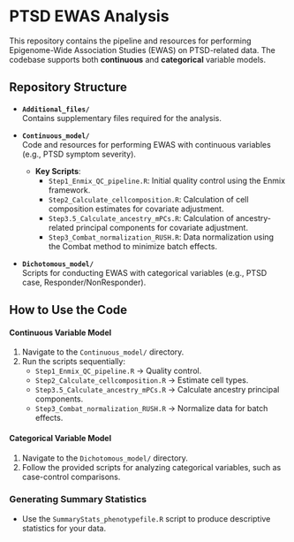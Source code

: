 # PTSD EWAS Analysis

This repository contains the pipeline and resources for performing Epigenome-Wide Association Studies (EWAS) on PTSD-related data. The codebase supports both **continuous** and **categorical** variable models.

## Repository Structure

- **`Additional_files/`**  
  Contains supplementary files required for the analysis.

- **`Continuous_model/`**  
  Code and resources for performing EWAS with continuous variables (e.g., PTSD symptom severity).

  - **Key Scripts**:
    - `Step1_Enmix_QC_pipeline.R`: Initial quality control using the Enmix framework.
    - `Step2_Calculate_cellcomposition.R`: Calculation of cell composition estimates for covariate adjustment.
    - `Step3.5_Calculate_ancestry_mPCs.R`: Calculation of ancestry-related principal components for covariate adjustment.
    - `Step3_Combat_normalization_RUSH.R`: Data normalization using the Combat method to minimize batch effects.

- **`Dichotomous_model/`**  
  Scripts for conducting EWAS with categorical variables (e.g., PTSD case, Responder/NonResponder).

## How to Use the Code
#### Continuous Variable Model
1. Navigate to the `Continuous_model/` directory.
2. Run the scripts sequentially:
   - `Step1_Enmix_QC_pipeline.R` → Quality control.
   - `Step2_Calculate_cellcomposition.R` → Estimate cell types.
   - `Step3.5_Calculate_ancestry_mPCs.R` → Calculate ancestry principal components.
   - `Step3_Combat_normalization_RUSH.R` → Normalize data for batch effects.

#### Categorical Variable Model
1. Navigate to the `Dichotomous_model/` directory.
2. Follow the provided scripts for analyzing categorical variables, such as case-control comparisons.

### Generating Summary Statistics
- Use the `SummaryStats_phenotypefile.R` script to produce descriptive statistics for your data.
